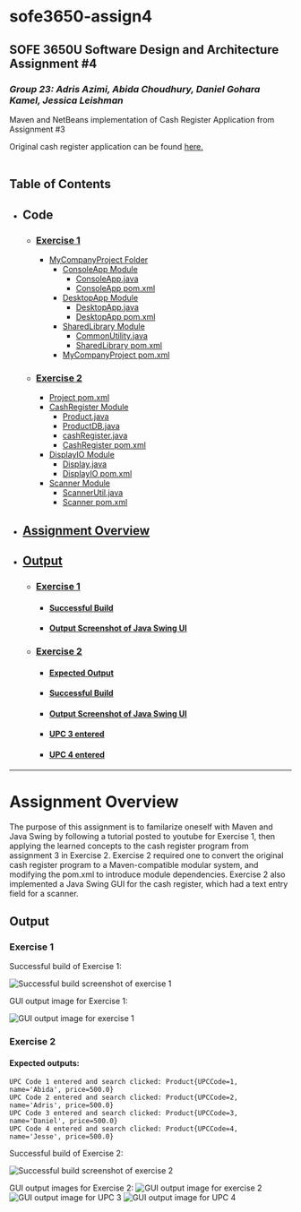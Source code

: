 # sofe3650-assign4
## SOFE 3650U Software Design and Architecture Assignment #4
### _Group 23: Adris Azimi, Abida Choudhury, Daniel Gohara Kamel, Jessica Leishman_

Maven and NetBeans implementation of Cash Register Application from Assignment #3

Original cash register application can be found [here.](https://github.com/jessica-leishman/sofe3650-assign3)
<br><br>

## Table of Contents
- ## Code
  - ### [Exercise 1](https://github.com/DanielKamel2001/sofe3650-assign4/tree/main/Code/Exercise%201)
      - [MyCompanyProject Folder](https://github.com/DanielKamel2001/sofe3650-assign4/tree/main/Code/Exercise%201/MyCompanyProject)
        - [ConsoleApp Module](https://github.com/DanielKamel2001/sofe3650-assign4/tree/main/Code/Exercise%201/MyCompanyProject/ConsoleApp)
          - [ConsoleApp.java](https://github.com/DanielKamel2001/sofe3650-assign4/blob/main/Code/Exercise%201/MyCompanyProject/ConsoleApp/src/main/java/com/mycompany/ConsoleApp.java)
          - [ConsoleApp pom.xml](https://github.com/DanielKamel2001/sofe3650-assign4/blob/main/Code/Exercise%201/MyCompanyProject/ConsoleApp/pom.xml)
        - [DesktopApp Module](https://github.com/DanielKamel2001/sofe3650-assign4/tree/main/Code/Exercise%201/MyCompanyProject/DesktopApp)
          - [DesktopApp.java](https://github.com/DanielKamel2001/sofe3650-assign4/blob/main/Code/Exercise%201/MyCompanyProject/DesktopApp/src/main/java/com/mycompany/DesktopApp.java)
          - [DesktopApp pom.xml](https://github.com/DanielKamel2001/sofe3650-assign4/blob/main/Code/Exercise%201/MyCompanyProject/DesktopApp/pom.xml)
        - [SharedLibrary Module](https://github.com/DanielKamel2001/sofe3650-assign4/tree/main/Code/Exercise%201/MyCompanyProject/SharedLibrary)
          - [CommonUtility.java](https://github.com/DanielKamel2001/sofe3650-assign4/blob/main/Code/Exercise%201/MyCompanyProject/SharedLibrary/src/main/java/com/mycompany/CommonUtility.java)
          - [SharedLibrary pom.xml](https://github.com/DanielKamel2001/sofe3650-assign4/blob/main/Code/Exercise%201/MyCompanyProject/SharedLibrary/pom.xml)
        - [MyCompanyProject pom.xml](https://github.com/DanielKamel2001/sofe3650-assign4/blob/main/Code/Exercise%201/MyCompanyProject/pom.xml)


  - ### [Exercise 2](https://github.com/DanielKamel2001/sofe3650-assign4/tree/main/Code/Exercise%202)
      - [Project pom.xml](https://github.com/DanielKamel2001/sofe3650-assign4/blob/main/Code/Exercise%202/pom.xml)
      - [CashRegister Module](https://github.com/DanielKamel2001/sofe3650-assign4/tree/main/Code/Exercise%202/CashRegister/src/main/java/com/mycompany/cashregister)
        - [Product.java](https://github.com/DanielKamel2001/sofe3650-assign4/blob/main/Code/Exercise%202/CashRegister/src/main/java/com/mycompany/cashregister/Product.java)
        - [ProductDB.java](https://github.com/DanielKamel2001/sofe3650-assign4/blob/main/Code/Exercise%202/CashRegister/src/main/java/com/mycompany/cashregister/ProductDB.java)
        - [cashRegister.java](https://github.com/DanielKamel2001/sofe3650-assign4/blob/main/Code/Exercise%202/CashRegister/src/main/java/com/mycompany/cashregister/cashRegister.java)
        - [CashRegister pom.xml](https://github.com/DanielKamel2001/sofe3650-assign4/blob/main/Code/Exercise%202/CashRegister/pom.xml)
      - [DisplayIO Module](https://github.com/DanielKamel2001/sofe3650-assign4/tree/main/Code/Exercise%202/DisplayIO)
        - [Display.java](https://github.com/DanielKamel2001/sofe3650-assign4/blob/main/Code/Exercise%202/DisplayIO/src/main/java/com/mycompany/displayio/Display.java)
        - [DisplayIO pom.xml](https://github.com/DanielKamel2001/sofe3650-assign4/blob/main/Code/Exercise%202/DisplayIO/pom.xml)
      - [Scanner Module](https://github.com/DanielKamel2001/sofe3650-assign4/tree/main/Code/Exercise%202/Scanner)
        - [ScannerUtil.java](https://github.com/DanielKamel2001/sofe3650-assign4/blob/main/Code/Exercise%202/Scanner/src/main/java/com/mycompany/scanner/ScannerUtil.java)
        - [Scanner pom.xml](https://github.com/DanielKamel2001/sofe3650-assign4/blob/main/Code/Exercise%202/Scanner/pom.xml)

- ## [Assignment Overview](https://github.com/DanielKamel2001/sofe3650-assign4/blob/main/README.md#assignment-overview-1)
- ## [Output](https://github.com/DanielKamel2001/sofe3650-assign4/blob/main/README.md#output-1)
  - ### [Exercise 1](https://github.com/DanielKamel2001/sofe3650-assign4/tree/main/Output%20(Build%20and%20GUI)/Exercise%201)
    - #### [Successful Build](https://github.com/DanielKamel2001/sofe3650-assign4/blob/main/Output%20(Build%20and%20GUI)/Exercise%201/Successful_Build_Ex1.png)
    - #### [Output Screenshot of Java Swing UI](https://github.com/DanielKamel2001/sofe3650-assign4/blob/main/Output%20(Build%20and%20GUI)/Exercise%201/Output_Ex1.png)
   - ### [Exercise 2](https://github.com/DanielKamel2001/sofe3650-assign4/tree/main/Output%20(Build%20and%20GUI)/Exercise%202)
      - #### [Expected Output](https://github.com/DanielKamel2001/sofe3650-assign4blob/main/README.md#expected-output-1)
      - #### [Successful Build](https://github.com/DanielKamel2001/sofe3650-assign4/blob/main/Output%20(Build%20and%20GUI)/Exercise%202/successfulbuildex2.png)
      - #### [Output Screenshot of Java Swing UI](https://github.com/DanielKamel2001/sofe3650-assign4/blob/main/Output%20(Build%20and%20GUI)/Exercise%202/output-enter%20code.png)
      - #### [UPC 3 entered](https://github.com/DanielKamel2001/sofe3650-assign4/blob/main/Output%20(Build%20and%20GUI)/Exercise%202/output-upc3.png)
      - #### [UPC 4 entered](https://github.com/DanielKamel2001/sofe3650-assign4/blob/main/Output%20(Build%20and%20GUI)/Exercise%202/output-upc4.png)



---
# Assignment Overview
The purpose of this assignment is to familarize oneself with Maven and Java Swing by following a tutorial posted to youtube for Exercise 1, then applying the learned concepts to the cash register program from assignment 3 in Exercise 2.  Exercise 2 required one to convert the original cash register program to a Maven-compatible modular system, and modifying the pom.xml to introduce module dependencies. Exercise 2 also implemented a Java Swing GUI for the cash register, which had a text entry field for a scanner.

## Output
### Exercise 1
Successful build of Exercise 1:

![Successful build screenshot of exercise 1](https://github.com/DanielKamel2001/sofe3650-assign4/blob/main/Output%20(Build%20and%20GUI)/Exercise%201/Successful_Build_Ex1.png)

GUI output image for Exercise 1:

![GUI output image for exercise 1](https://github.com/DanielKamel2001/sofe3650-assign4/blob/main/Output%20(Build%20and%20GUI)/Exercise%201/Output_Ex1.png)

### Exercise 2
#### Expected outputs:
```
UPC Code 1 entered and search clicked: Product{UPCCode=1, name='Abida', price=500.0}
UPC Code 2 entered and search clicked: Product{UPCCode=2, name='Adris', price=500.0}
UPC Code 3 entered and search clicked: Product{UPCCode=3, name='Daniel', price=500.0}
UPC Code 4 entered and search clicked: Product{UPCCode=4, name='Jesse', price=500.0}
```

Successful build of Exercise 2:

![Successful build screenshot of exercise 2](https://github.com/DanielKamel2001/sofe3650-assign4/blob/main/Output%20(Build%20and%20GUI)/Exercise%202/successfulbuildex2.png)

GUI output images for Exercise 2:
![GUI output image for exercise 2](https://github.com/DanielKamel2001/sofe3650-assign4/blob/main/Output%20(Build%20and%20GUI)/Exercise%202/output-enter%20code.png)
![GUI output image for UPC 3](https://github.com/DanielKamel2001/sofe3650-assign4/blob/main/Output%20(Build%20and%20GUI)/Exercise%202/output-upc3.png)
![GUI output image for UPC 4](https://github.com/DanielKamel2001/sofe3650-assign4/blob/main/Output%20(Build%20and%20GUI)/Exercise%202/output-upc4.png)




